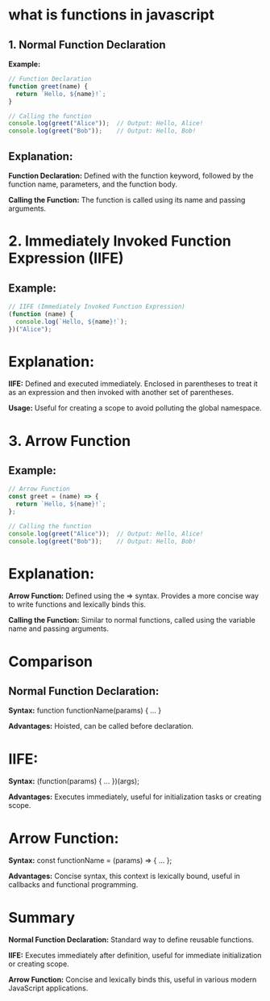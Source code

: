 # what is functions in javascript

## 1. Normal Function Declaration
**Example:**

```javascript
// Function Declaration
function greet(name) {
  return `Hello, ${name}!`;
}

// Calling the function
console.log(greet("Alice"));  // Output: Hello, Alice!
console.log(greet("Bob"));    // Output: Hello, Bob!
```
## Explanation:
**Function Declaration:** Defined with the function keyword, followed by the function name, parameters, and the function body.

**Calling the Function:** The function is called using its name and passing arguments.

# 2. Immediately Invoked Function Expression (IIFE)
## Example:

```javascript
// IIFE (Immediately Invoked Function Expression)
(function (name) {
  console.log(`Hello, ${name}!`);
})("Alice");
```
# Explanation:
**IIFE:** Defined and executed immediately. Enclosed in parentheses to treat it as an expression and then invoked with another set of parentheses.

**Usage:** Useful for creating a scope to avoid polluting the global namespace.

# 3. Arrow Function
## Example:

```javascript
// Arrow Function
const greet = (name) => {
  return `Hello, ${name}!`;
};

// Calling the function
console.log(greet("Alice"));  // Output: Hello, Alice!
console.log(greet("Bob"));    // Output: Hello, Bob!
```
# Explanation:
**Arrow Function:** Defined using the => syntax. Provides a more concise way to write functions and lexically binds this.

**Calling the Function:** Similar to normal functions, called using the variable name and passing arguments.

# Comparison
## Normal Function Declaration:

**Syntax:** function functionName(params) { ... }

**Advantages:** Hoisted, can be called before declaration.

# IIFE:

**Syntax:** (function(params) { ... })(args);

**Advantages:** Executes immediately, useful for initialization tasks or creating scope.

# Arrow Function:

**Syntax:** const functionName = (params) => { ... };

**Advantages:** Concise syntax, this context is lexically bound, useful in callbacks and functional programming.

# Summary
**Normal Function Declaration:** Standard way to define reusable functions.

**IIFE:** Executes immediately after definition, useful for immediate initialization or creating scope.

**Arrow Function:** Concise and lexically binds this, useful in various modern JavaScript applications.